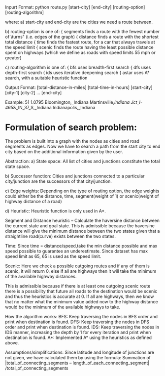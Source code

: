 Inpurt Format:
python route.py [start-city] [end-city] [routing-option] [routing-algorithm]

where:
a) start-city and end-city are the cities we need a route between.

b) routing-option is one of:
{ segments finds a route with the fewest number of \turns" (i.e. edges of the graph)
{ distance finds a route with the shortest total distance
{ time finds the fastest route, for a car that always travels at the speed limit
{ scenic finds the route having the least possible distance spent on highways (which we define as roads with speed limits 55 mph or greater)

c) routing-algorithm is one of:
{ bfs uses breadth-first search
{ dfs uses depth-first search
{ ids uses iterative deepening search
{ astar uses A* search, with a suitable heuristic function

Output Format:
[total-distance-in-miles] [total-time-in-hours] [start-city] [city-1] [city-2] ... [end-city]

Example:
51 1.0795 Bloomington,_Indiana Martinsville,_Indiana Jct_I-465_&_IN_37_S,_Indiana Indianapolis,_Indiana


# Formulation of search problem:
The problem is built into a graph with the nodes as cities and road segments as edges.
Now we have to search a path from the start city to end city based on the additional information given by the user.

Abstraction:
a) State space: All list of cities and junctions constitute the total state space.

b) Successor function: Cities and junctions connected to a particular city/junction are the successors
of that city/junction.

c) Edge weights: Depending on the type of routing option, the edge weights could either be the distance, time,
segment(weight of 1) or scenic(weight of highway distance of a road)

d) Heuristic:
Heuristic function is only used in A*.

Segment and Distance heuristic – Calculate the haversine distance between the current state and goal state.
This is admissible because the haversine distance will give the minimum distance between the two states given that a
straightline road(curve) exists between the two states.

Time: Since time = distance/speed,take the min distance possible and max speed possible to guarantee an underestimate.
Since dataset has max speed limit as 65, 65 is used as the speed limit.

Scenic: Here we check a possible outgoing routes and if any of them is scenic, it will return 0,
else if all are highways then it will take the minimum of the available highway distances.

This is admissible because if there is at least one outgoing scenic route there is a possibility that
future all roads to the destination would be scenic and thus the heuristics is accurate at 0.
If all are highways, then we know that no matter what the minimum value added now to the highway distance
would be the minimum of the available highways to take.


How the algorithm works:
BFS: Keep traversing the nodes in BFS order and print when destination is found.
DFS: Keep traversing the nodes in DFS order and print when destination is found.
IDS: Keep traversing the nodes in IDS manner, increasing the depth by 1 for every iteration
and print when destination is found.
A*: Implemented A* using the heuristics as defined above.

Assumptions/simplifications:
Since latitude and longitude of junctions are not given, we have calculated them by using the formula:
Summation of |total_of_connecting_segments – length_of_each_connecting_segment|  /total_of_connecting_segments
